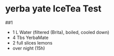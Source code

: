 # yerba yate IceTea Test

##1
- 1 L Water (filtered (Brita), boiled, cooled down)
- 4 Tbs YerbaMate
- 2 full slices lemons
- over night (15h)
